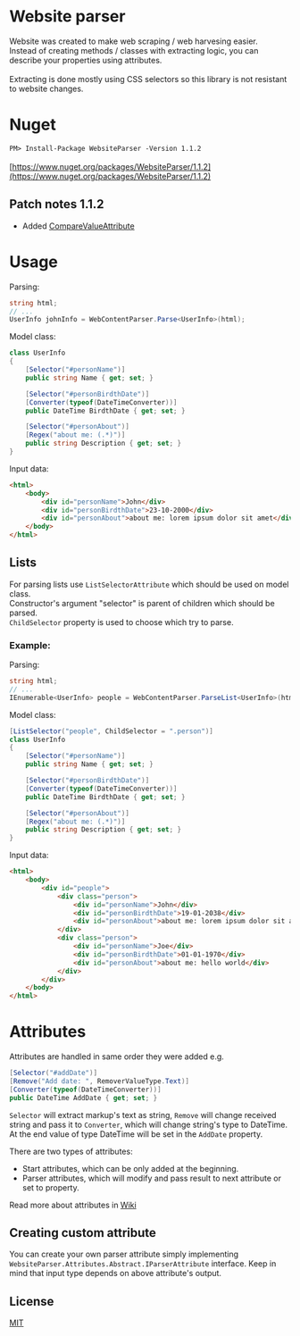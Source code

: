# Website parser

Website was created to make web scraping / web harvesing easier. \
Instead of creating methods / classes with extracting logic, you can describe your properties using attributes.\
\
Extracting is done mostly using CSS selectors so this library is not resistant to website changes.

# Nuget
`
PM> Install-Package WebsiteParser -Version 1.1.2
`\
\
[https://www.nuget.org/packages/WebsiteParser/1.1.2](https://www.nuget.org/packages/WebsiteParser/1.1.2)

## Patch notes 1.1.2

- Added [CompareValueAttribute](https://github.com/jasniec/WebsiteParser/wiki/CompareValueAttribute)

# Usage

Parsing:
```csharp
string html;
// ...
UserInfo johnInfo = WebContentParser.Parse<UserInfo>(html);
```

Model class:
```csharp
class UserInfo
{
    [Selector("#personName")]
    public string Name { get; set; }

    [Selector("#personBirdthDate")]
    [Converter(typeof(DateTimeConverter))]
    public DateTime BirdthDate { get; set; }

    [Selector("#personAbout")]
    [Regex("about me: (.*)")]
    public string Description { get; set; }
}
```

Input data:
```html
<html>
    <body>
        <div id="personName">John</div>
        <div id="personBirdthDate">23-10-2000</div>
        <div id="personAbout">about me: lorem ipsum dolor sit amet</div>
    </body>
</html>
```

## Lists
For parsing lists use `ListSelectorAttribute` which should be used on model class. \
Constructor's argument "selector" is parent of children which should be parsed. \
`ChildSelector` property is used to choose which try to parse.

### Example:

Parsing:
```csharp
string html;
// ...
IEnumerable<UserInfo> people = WebContentParser.ParseList<UserInfo>(html);
```

Model class:
```csharp
[ListSelector("people", ChildSelector = ".person")]
class UserInfo
{
    [Selector("#personName")]
    public string Name { get; set; }

    [Selector("#personBirdthDate")]
    [Converter(typeof(DateTimeConverter))]
    public DateTime BirdthDate { get; set; }

    [Selector("#personAbout")]
    [Regex("about me: (.*)")]
    public string Description { get; set; }
}
```

Input data:
```html
<html>
    <body>
        <div id="people">
            <div class="person">
                <div id="personName">John</div>
                <div id="personBirdthDate">19-01-2038</div>
                <div id="personAbout">about me: lorem ipsum dolor sit amet</div>
            </div>
            <div class="person">
                <div id="personName">Joe</div>
                <div id="personBirdthDate">01-01-1970</div>
                <div id="personAbout">about me: hello world</div>
            </div>
        </div>
    </body>
</html>
```



# Attributes

Attributes are handled in same order they were added e.g.
```csharp
[Selector("#addDate")]
[Remove("Add date: ", RemoverValueType.Text)]
[Converter(typeof(DateTimeConverter))]
public DateTime AddDate { get; set; }
```
`Selector` will extract markup's text as string, `Remove` will change received string and pass it to `Converter`, which will change string's type to DateTime. At the end value of type DateTime will be set in the `AddDate` property.


There are two types of attributes:
- Start attributes, which can be only added at the beginning.
- Parser attributes, which will modify and pass result to next attribute or set to property.

Read more about attributes in [Wiki](https://github.com/jasniec/WebsiteParser/wiki)

## Creating custom attribute
You can create your own parser attribute simply implementing `WebsiteParser.Attributes.Abstract.IParserAttribute` interface. Keep in mind that input type depends on above attribute's output.

## License
[MIT](https://choosealicense.com/licenses/mit/)
